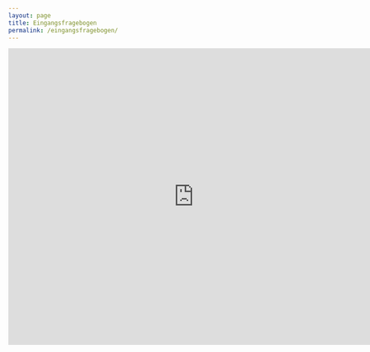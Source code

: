 ```yaml
---
layout: page
title: Eingangsfragebogen
permalink: /eingangsfragebogen/
---
```


<iframe src="https://docs.google.com/forms/d/e/1FAIpQLScRf52tpyv4pMtwXatoME7rtyhcnhz3CefA9qOdQ9EGteWm3g/viewform?embedded=true" width="750" height="600" frameborder="0" marginheight="0" marginwidth="0">Wird geladen...</iframe>
